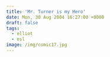 ```yaml
---
title: 'Mr. Turner is my Hero'
date: Mon, 30 Aug 2004 16:27:00 +0000
draft: false
tags:
  - elliot
  - esl
image: /img/comic17.jpg
---
```


